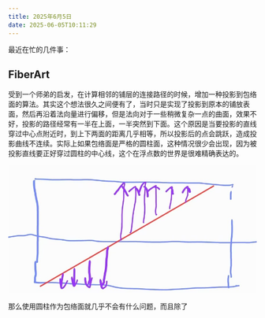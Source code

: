 ```yaml
---
title: 2025年6月5日
date: 2025-06-05T10:11:29
---
```

最近在忙的几件事：

## FiberArt


受到一个师弟的启发，在计算相邻的铺层的连接路径的时候，增加一种投影到包络面的算法。其实这个想法很久之间便有了，当时只是实现了投影到原本的铺放表面，然后再沿着法向量进行偏移，但是法向对于一些稍微复杂一点的曲面，效果不好，投影的路径经常有一半在上面，一半突然到下面。这个原因是当要投影的直线穿过中心点附近时，到上下两面的距离几乎相等，所以投影后的点会跳跃，造成投影曲线不连续。实际上如果包络面是严格的圆柱面，这种情况很少会出现，因为被投影直线要正好穿过圆柱的中心线，这个在浮点数的世界是很难精确表达的。

![](attachments/project-to-cylinder-issue.jpg)

那么使用圆柱作为包络面就几乎不会有什么问题，而且除了